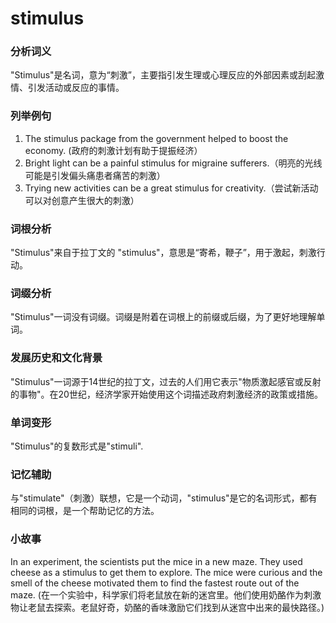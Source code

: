 # stimulus

### 分析词义

  

"Stimulus"是名词，意为“刺激”，主要指引发生理或心理反应的外部因素或刮起激情、引发活动或反应的事情。

  

### 列举例句

  

1.  The stimulus package from the government helped to boost the economy. (政府的刺激计划有助于提振经济）
2.  Bright light can be a painful stimulus for migraine sufferers.（明亮的光线可能是引发偏头痛患者痛苦的刺激）
3.  Trying new activities can be a great stimulus for creativity.（尝试新活动可以对创意产生很大的刺激）

  

### 词根分析

  

"Stimulus"来自于拉丁文的 "stimulus"，意思是“寄希，鞭子”，用于激起，刺激行动。

  

### 词缀分析

  

"Stimulus"一词没有词缀。词缀是附着在词根上的前缀或后缀，为了更好地理解单词。

  

### 发展历史和文化背景

  

"Stimulus"一词源于14世纪的拉丁文，过去的人们用它表示"物质激起感官或反射的事物"。在20世纪，经济学家开始使用这个词描述政府刺激经济的政策或措施。

  

### 单词变形

  

"Stimulus"的复数形式是"stimuli".

  

### 记忆辅助

  

与"stimulate"（刺激）联想，它是一个动词，"stimulus"是它的名词形式，都有相同的词根，是一个帮助记忆的方法。

  

### 小故事

  

In an experiment, the scientists put the mice in a new maze. They used cheese as a stimulus to get them to explore. The mice were curious and the smell of the cheese motivated them to find the fastest route out of the maze. (在一个实验中，科学家们将老鼠放在新的迷宫里。他们使用奶酪作为刺激物让老鼠去探索。老鼠好奇，奶酪的香味激励它们找到从迷宫中出来的最快路径。)
